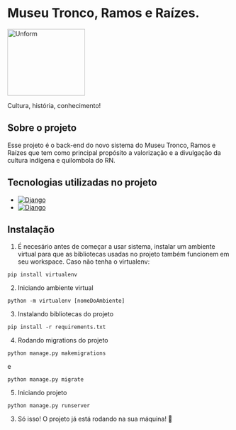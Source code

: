 # Museu Tronco, Ramos e Raízes.

<img src="https://github.com/lucasemn1/web-tronco-ramos-e-raizes/blob/main/public/assets/img/green_logo.png?raw=true" height="150" width="175" alt="Unform" />


Cultura, história, conhecimento!

## Sobre o projeto

<p>
  Esse projeto é o back-end do novo sistema do Museu Tronco, Ramos e Raízes que tem como principal propósito a valorização e a divulgação da cultura indígena e quilombola do RN.
</p>


## Tecnologias utilizadas no projeto


- [![Django](https://img.shields.io/badge/Django-092E20?style=for-the-badge&logo=django&logoColor=white)](https://www.djangoproject.com/)
- [![Django](https://img.shields.io/badge/DJANGO-REST-ff1709?style=for-the-badge&logo=django&logoColor=white&color=ff1709&labelColor=gray)](https://www.djangoproject.com/)

## Instalação

1. É necesário antes de começar a usar sistema, instalar um ambiente virtual para que as bibliotecas usadas no projeto também funcionem em seu workspace. 
Caso não tenha o virtualenv:
```console
pip install virtualenv
```

2. Iniciando ambiente virtual

```console
python -m virtualenv [nomeDoAmbiente]
```


3. Instalando bibliotecas do projeto

```console
pip install -r requirements.txt
```


4. Rodando migrations do projeto

```console
python manage.py makemigrations
```
e
```console
python manage.py migrate
```

5. Iniciando projeto

```console
python manage.py runserver
```


3. Só isso! O projeto já está rodando na sua máquina! 🎉
